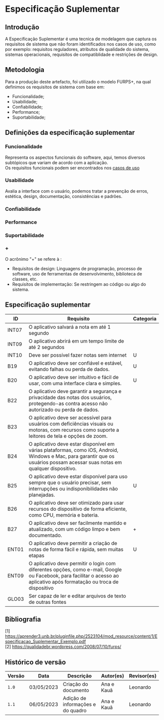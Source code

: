# Especificação Suplementar

## Introdução
A Especificação Suplementar é uma tecnica de modelagem que captura os requisitos de sistema que não foram identificados nos casos de uso, como por exemplo: requisitos reguladores, atributos de qualidade do sistema, sistemas operacionais, requisitos de compatiblidade e restrições de design.

## Metodologia 
Para a produção deste artefacto, foi utilizado o modelo FURPS+, na qual definimos os requisitos de sistema com base em:
  - Funcionalidade;
  - Usabilidade;
  - Confiabilidade;
  - Performance;
  - Suportabilidade;

## Definições da especificação suplementar
### Funcionalidade
Representa os aspectos funcionais do software, aqui, temos diversos subtópicos que variam de acordo com a aplicação.</br>
Os requisitos funcionais podem ser encontrados nos [casos de uso]()

### Usabilidade
Avalia a interface com o usuário, podemos tratar a prevenção de erros, estética, design, documentação, consistências e padrões.

### Confiabilidade

### Performance

### Suportabilidade

### +
O acrônimo "+" se refere à :
- Requisitos de design: Linguagens de programação, processo de software, uso de ferramentas de desenvolvimento, biblioteca de classes, etc.
- Requisitos de implementação: Se restringem ao código ou algo do sistema.

## Especificação suplementar
|    ID    |                                Requisito                                                   |Categoria|
|----------|--------------------------------------------------------------------------------------------|--------------|
|  INT07  |       O aplicativo salvará a nota em até 1 segundo                                          ||  
|  INT09  |       O aplicativo abrirá em um tempo limite de até 2 segundos                              ||    
|  INT10  |       Deve ser possível fazer notas sem internet                                            |U|  
|  B19    |       O aplicativo deve ser confiável e estável, evitando falhas ou perda de dados.         |U|
|  B20    |       O aplicativo deve ser intuitivo e fácil de usar, com uma interface clara e simples.   |U|
|  B22    |       O aplicativo deve garantir a segurança e privacidade das notas dos usuários, protegendo-as contra acesso não autorizado ou perda de dados.||
|  B23    |       O aplicativo deve ser acessível para usuários com deficiências visuais ou motoras, com recursos como suporte a leitores de tela e opções de zoom.||
|  B24    |       O aplicativo deve estar disponível em várias plataformas, como iOS, Android, Windows e Mac, para garantir que os usuários possam acessar suas notas em qualquer dispositivo.||
|  B25    |       O aplicativo deve estar disponível para uso sempre que o usuário precisar, sem interrupções ou indisponibilidades não planejadas.|U|
|  B26    |       O aplicativo deve ser otimizado para usar recursos do dispositivo de forma eficiente, como CPU, memória e bateria.||
|  B27    |       O aplicativo deve ser facilmente mantido e atualizado, com um código limpo e bem documentado.|+|
|  ENT01  |       O aplicativo deve permitir a criação de notas de forma fácil e rápida, sem muitas etapas|U|
|  ENT09  |       O aplicativo deve permitir o login com diferentes opções, como e-mail, Google ou Facebook, para facilitar o acesso ao aplicativo após formatação ou troca de dispositivo||
|  GLO03  |       Ser capaz de ler e editar arquivos de texto de outras fontes||

## Bibliografia
[1] https://aprender3.unb.br/pluginfile.php/2523104/mod_resource/content/1/Especificacao_Suplementar_Exemplo.pdf </br>
[2] https://qualidadebr.wordpress.com/2008/07/10/furps/

## Histórico de versão
| Versão | Data | Descrição| Autor(es)| Revisor(es)
|--|--|--|--|--|
| `1.0` |03/05/2023|Criação do documento| Ana e Kauã | Leonardo|
| `1.1`|06/05/2023|Adição de informações e do quadro | Ana e Kauã | Leonardo|

